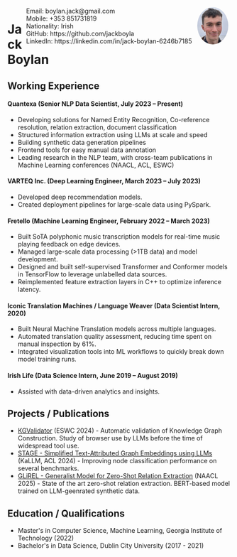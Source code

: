 <img style="float:right;border-radius:50%;width:70px;padding:6px" src="pfp.png" />

<span style="float:right;padding:6px"> 
  Email: boylan.jack@gmail.com <br> Mobile: +353 851731819 <br> Nationality: Irish <br> GitHub: https://github.com/jackboyla <br> LinkedIn: https://linkedin.com/in/jack-boylan-6246b7185
</span>

# Jack Boylan

## Working Experience

#### Quantexa (Senior NLP Data Scientist, July 2023 – Present)

- Developing solutions for Named Entity Recognition, Co-reference resolution, relation extraction, document classification
- Structured information extraction using LLMs at scale and speed
- Building synthetic data generation pipelines
- Frontend tools for easy manual data annotation
- Leading research in the NLP team, with cross-team publications in Machine Learning conferences (NAACL, ACL, ESWC)

#### VARTEQ Inc. (Deep Learning Engineer, March 2023 – July 2023)

- Developed deep recommendation models.
- Created deployment pipelines for large-scale data using PySpark.

#### Fretello (Machine Learning Engineer, February 2022 – March 2023)

- Built SoTA polyphonic music transcription models for real-time music playing feedback on edge devices.
- Managed large-scale data processing (>1TB data) and model development.
- Designed and built self-supervised Transformer and Conformer models in TensorFlow to leverage unlabelled data sources.
- Reimplemented feature extraction layers in C++ to optimize inference latency.

#### Iconic Translation Machines / Language Weaver (Data Scientist Intern, 2020)

- Built Neural Machine Translation models across multiple languages.
- Automated translation quality assessment, reducing time spent on manual inspection by 61%.
- Integrated visualization tools into ML workflows to quickly break down model training runs.

#### Irish Life (Data Science Intern, June 2019 – August 2019)

- Assisted with data-driven analytics and insights.

## Projects / Publications

- [KGValidator](https://arxiv.org/abs/2404.15923) (ESWC 2024) - Automatic validation of Knowledge Graph Construction. Study of browser use by LLMs before the time of widespread tool use.
- [STAGE - Simplified Text-Attributed Graph Embeddings using LLMs](https://arxiv.org/abs/2407.12860) (KaLLM, ACL 2024) - Improving node classification performance on several benchmarks.
- [GLiREL - Generalist Model for Zero-Shot Relation Extraction](https://arxiv.org/abs/2501.03172) (NAACL 2025) - State of the art zero-shot relation extraction. BERT-based model trained on LLM-geenrated synthetic data.

## Education / Qualifications

- Master's in Computer Science, Machine Learning, Georgia Institute of Technology (2022)
- Bachelor's in Data Science, Dublin City University (2017 - 2021)

